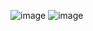 ![image](https://github.com/user-attachments/assets/da5ce3df-e975-46f3-ba53-07772fb12257)
![image](https://github.com/user-attachments/assets/21d00625-346d-4c37-b79f-5e3c06eabab8)

